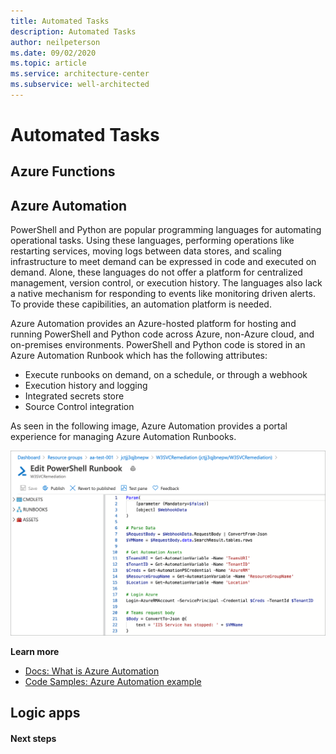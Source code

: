 ```yaml
---
title: Automated Tasks
description: Automated Tasks
author: neilpeterson
ms.date: 09/02/2020
ms.topic: article
ms.service: architecture-center
ms.subservice: well-architected
---
```


# Automated Tasks

## Azure Functions 

## Azure Automation

PowerShell and Python are popular programming languages for automating operational tasks. Using these languages, performing operations like restarting services, moving logs between data stores, and scaling infrastructure to meet demand can be expressed in code and executed on demand. Alone, these languages do not offer a platform for centralized management, version control, or execution history. The languages also lack a native mechanism for responding to events like monitoring driven alerts. To provide these capibilities, an automation platform is needed.

Azure Automation provides an Azure-hosted platform for hosting and running PowerShell and Python code across Azure, non-Azure cloud, and on-premises environments. PowerShell and Python code is stored in an Azure Automation Runbook which has the following attributes:

- Execute runbooks on demand, on a schedule, or through a webhook
- Execution history and logging
- Integrated secrets store
- Source Control integration

As seen in the following image, Azure Automation provides a portal experience for managing Azure Automation Runbooks.

![](./images/azure-automation-powershell.png)

**Learn more**

- [Docs: What is Azure Automation](https://docs.microsoft.com/azure/automation/automation-intro)
- [Code Samples: Azure Automation example](https://docs.microsoft.com/samples/browse/?terms=arm%20templates)

## Logic apps

#### Next steps